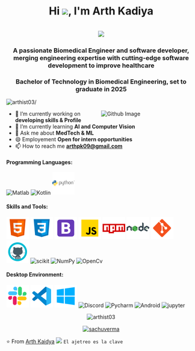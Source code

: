 <h1 align="center">Hi <img src="https://raw.githubusercontent.com/iampavangandhi/iampavangandhi/master/gifs/Hi.gif" width="30px">, I'm Arth Kadiya</h1>
 <p align="center"><br/>
   <a href="https://www.linkedin.com/in/arthkadiya/">
    <img src="https://img.shields.io/badge/linkedin-Arth-blue">
  </a>

</p>

<h3 align="center">A passionate Biomedical Engineer and software developer, merging engineering expertise with cutting-edge software development to improve healthcare</h3>
<h3 align="center">Bachelor of Technology in Biomedical Engineering, set to graduate in 2025</h3>
<p align="left"> <img src=https://komarev.com/ghpvc/?username=arthist03 alt=arthist03/></p>


<img width="50%" align="right" alt="Github Image" src="https://raw.githubusercontent.com/onimur/.github/master/.resources/git-header.svg" />


- 🔭 I’m currently working on **developing skills & Profile**
- 🌱 I’m currently learning **AI and Computer Vision**
- 💬 Ask me about **MedTech & ML**
- 😄 Employement **Open for intern opportunities**
- 📫 How to reach me **arthpk09@gmail.com**
<h4>Programming Languages: </h4>
<p align="left">
 <img style="margin: auto;" src="https://www.fpgakey.com/uploads/images/original/20200618/0325308b136327.jpg" alt=Matlab width="100" height="60"/>
 <img style="margin: auto;" src="https://logowik.com/content/uploads/images/kotlin.jpg" alt=Kotlin width="100" height="60"/>
 <img style="margin: auto;" src="https://raw.githubusercontent.com/sachinverma53121/sachinverma53121/master/icons/python.png" alt=python width="60" height="60"/>
</p>

<h4>Skills and Tools: </h4>
<p align="left">
	<img style="margin: auto;" src="https://raw.githubusercontent.com/sachinverma53121/sachinverma53121/master/icons/html5.png" alt=html5 width="60" height="60"/> 
	<img style="margin: auto;" src="https://raw.githubusercontent.com/sachinverma53121/sachinverma53121/master/icons/css3.png" alt=css3 width="60" height="60"/> 
	<img style="margin: auto;" src="https://raw.githubusercontent.com/sachinverma53121/sachinverma53121/master/icons/bootstrap.png" alt=bootstrap width="60" height="60"/>
  <img style="margin: auto;" src="https://raw.githubusercontent.com/sachinverma53121/sachinverma53121/master/icons/js.png" alt=javascript width="60" height="60"/>
	<img style="margin: auto;" src="https://raw.githubusercontent.com/sachinverma53121/sachinverma53121/master/icons/npm.png" alt=npm width="60" height="60"/>
  <img style="margin: auto;" src="https://raw.githubusercontent.com/sachinverma53121/sachinverma53121/master/icons/node.png" alt=nodejs width="60" height="60"/>
	<img style="margin: auto;" src="https://raw.githubusercontent.com/sachinverma53121/sachinverma53121/master/icons/git.png" alt=git width="60" height="60"/>
  <img style="margin: auto;" src="https://raw.githubusercontent.com/sachinverma53121/sachinverma53121/master/icons/github.png" alt=github width="60" height="60"/>
  <img style="margin: auto;" src="https://th.bing.com/th/id/OIP.XMCKJqofnAiIMCJ3jpnRyAHaHa?w=156&h=180&c=7&r=0&o=5&dpr=1.3&pid=1.7" alt=scikit width="90" height="70"/>
  <img style="margin: auto;" src="https://th.bing.com/th/id/OIP.l3h2m6ioYr67FT-7t2la0gHaC9?rs=1&pid=ImgDetMain" alt=NumPy width="100" height="60"/>
  <img style="margin: auto;" src="https://www.devopsschool.com/blog/wp-content/uploads/2022/03/openCV.png" alt=OpenCv width="100" height="60"/>
 
</p>

<h4>Desktop Environment: </h4>
<p align="left">
  <img style="margin: auto;" src="https://raw.githubusercontent.com/sachinverma53121/sachinverma53121/master/icons/slack.png" alt=slack width="60" height="60"/>
  <img style="margin: auto;" src="https://raw.githubusercontent.com/sachinverma53121/sachinverma53121/master/icons/vsc.png" alt=vs width="60" height="60"/>
  <img style="margin: auto;" src="https://raw.githubusercontent.com/sachinverma53121/sachinverma53121/master/icons/win10.png" alt=windows10 width="60" height="60"/>
  <img style="margin: auto;" src="https://logos-world.net/wp-content/uploads/2020/11/Discord-Logo.png" alt=Discord width="60" height="60"/>
  <img style="margin: auto;" src="https://th.bing.com/th?id=OIP.pIi0CfGswG8JLy2f1w6dLQHaHa&w=250&h=250&c=8&rs=1&qlt=90&o=6&dpr=1.3&pid=3.1&rm=2" alt=Pycharm width="60" height="60"/>
  <img style="margin: auto;" src="https://th.bing.com/th?id=OIP.i93SMjWvrCBnpm8BzY2dSQHaEK&w=333&h=187&c=8&rs=1&qlt=90&o=6&dpr=1.3&pid=3.1&rm=2" alt=Android Studio width="100" height="60"/>
  <img style="margin: auto;" src="https://th.bing.com/th/id/OIP.BWugDHBz7qW9EOPZfSk7fgHaFx?rs=1&pid=ImgDetMain" alt=jupyter width="60" height="60"/>
  
</p>

<p align="center">
	<img style="margin: auto;" src=https://github-readme-stats.vercel.app/api?username=arthist03&show_icons=true alt=arthist03 /> 
</p>

<p align="center">
<a href=https://www.linkedin.com/in/arthkadiya/ target="blank"><img align="center" src=https://pngimg.com/uploads/linkedIn/linkedIn_PNG29.png alt="sachuverma" height="70" width="70" /></a>
  
</p>

⭐️ From [Arth Kaidya](https://github.com/arthist03) <img src="https://media.giphy.com/media/LnQjpWaON8nhr21vNW/giphy.gif" width="60">  ```El ajetreo es la clave```

